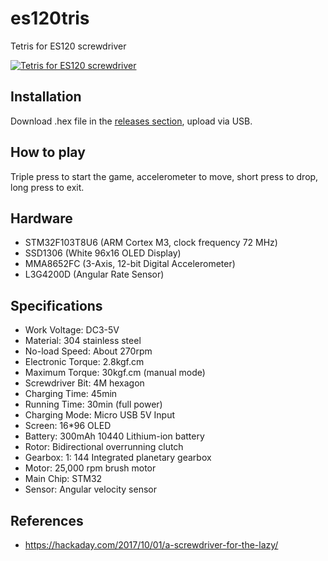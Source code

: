 es120tris
=========

Tetris for ES120 screwdriver

[![Tetris for ES120 screwdriver](http://img.youtube.com/vi/Q2bpTqUKbqA/0.jpg)](https://www.youtube.com/watch?v=Q2bpTqUKbqA)

Installation
------------
Download .hex file in the [releases section](https://github.com/joric/es120tris/releases), upload via USB.


How to play
-----------
Triple press to start the game, accelerometer to move, short press to drop, long press to exit.


Hardware
--------

* STM32F103T8U6 (ARM Cortex M3, clock frequency 72 MHz)
* SSD1306 (White 96x16 OLED Display)
* MMA8652FC (3-Axis, 12-bit Digital Accelerometer)
* L3G4200D (Angular Rate Sensor)


Specifications
--------------

* Work Voltage: DC3-5V
* Material: 304 stainless steel
* No-load Speed:  About 270rpm
* Electronic Torque: 2.8kgf.cm
* Maximum Torque: 30kgf.cm (manual mode)
* Screwdriver Bit: 4M hexagon
* Charging Time: 45min
* Running Time: 30min (full power)
* Charging Mode:  Micro USB 5V Input
* Screen: 16*96 OLED
* Battery: 300mAh 10440 Lithium-ion battery
* Rotor:  Bidirectional overrunning clutch
* Gearbox: 1: 144 Integrated planetary gearbox
* Motor: 25,000 rpm brush motor
* Main Chip: STM32
* Sensor:  Angular velocity sensor


References
----------

* https://hackaday.com/2017/10/01/a-screwdriver-for-the-lazy/

